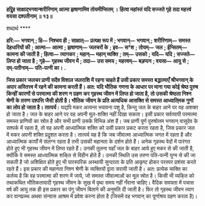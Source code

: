 **हरिॢह साक्षाद्भगवान्शरीरिणाम्** **आत्मा झषाणामिव तोयमीप्सितम् ।** **हित्वा महांस्तं यदि सज्जते गृहे** **तदा महत्त्वं वयसा दश्पतीनाम् ॥ १३॥** 

शब्दार्थ **** 

**हरि:—** **भगवान्** **; हि—** **निश्चय ही** **; साक्षात्—** **प्रत्यक्ष रूप में** **; भगवान्—** **भगवान्** **; शरीरिणाम्—** **समस्त देहधारियों की** **; आत्मा—** **आत्मा** **; झषाणाम्—** **जलचरों के** **; इव—** **स²श** **; तोयम्—** **जल** **; ईप्सितम्—** **कामना की जाती है** **; हित्वा—** **त्यागकर** **; महान्—** **महान् व्यक्ति** **; तम्—** **उसको** **; यदि—** **यदि** **; सज्जते—** **लिप्त हो जाता है** **; गृहे—** **गृहस्थ जीवन में** **; तदा—** **उस समय** **; महत्त्वम्—** **बड़प्पन** **; वयसा—** **आयु से** **; दम्-पतीनाम्—** **पति-पत्नी का।** **.** 

**जिस प्रकार जलचर प्राणी सदैव विशाल जलराशि में रहना चाहते हैं उसी प्रकार समस्त** **बद्धात्माएँ श्रीभगवान् के अपार अस्तित्त्व में रहने की कामना करती हैं। अत: यदि भौतिक** **गणना के आधार पर माना गया कोई श्रेष्ठ पुरुष किन्हीं कारणों से परमात्मा की शरण न ग्रहण** **कर गृहस्थ जीवन में लिप्त हो जाता है, तो उसकी श्रेष्ठता निश्न श्रेणी के तरुण दश्पत्ति जैसी** **होती है। भौतिक जीवन के प्रति अत्यधिक आसक्ति से समस्त आध्याति्मक गुणों का लोप हो** **जाता है।** **तात्पर्य :** यद्यपि मकर अत्यन्त भयावना पशु है, किन्तु जल के बाहर आने पर वह अशक्त हो जाता है। जल के बाहर आने पर वह अपनी मूल-शक्ति नहीं दिखा सकता। इसी प्रकार सर्वव्यापी परमात्मा समस्त प्राणियों का स्रोत है और सभी प्राणी उसके विभिन्न अंश हैं। जब प्राणी पूर्ण पुरुषोत्तम भगवान् वासुदेव के सश्पर्क में रहता है, तो वह अपनी आध्यात्मिक शक्ति को उसी प्रकार प्रकट करता रहता है, जिस प्रकार जल में मकर अपनी शक्ति प्रदॢशत करता है। तात्पर्य यह है कि जब जीवात्मा आध्यात्मिक जगत में रहता है और आध्यात्मिक कार्यों में संलग्न रहता है तभी उसकी महानता के दर्शन होते हैं। अनेक गृहस्थ वेदों में पारंगत होते हुए भी गृहस्थ जीवन में लिप्त रहते हैं। उनकी तुलना यहाँ जल के बाहर आये हुए मकर से की जाती है, क्योंकि वे समस्त आध्यात्मिक शकि्त से विहीन होते हैं। उनकी स्थिति उस तरुण पति-पत्नी युग्म से की जा सकती है जो अशिक्षित होते हुए भी पारस्परिक अस्थायी सुन्दरता के प्रति आकृष्ट होकर परस्पर प्रशंसा करते रहते हैं। इस प्रकार की महानता निश्न श्रेणी के व्यक्तियों द्वारा सरायी जाती है। अत: प्रत्येक व्यक्ति का कर्तव्य है कि वह परमात्मा की शरण में जाये, जो समस्त जीवात्माओं का मूल स्रोत है। किसी भी व्यकि्त को तथाकथित भौतिकतावादी गृहस्थ जीवन के सुख में वृथा समय नहीं गँवाना चाहिए। वैदिक सवयता में पचास वर्ष की आयु तक ही इस प्रकार का पंगु जीवन बिताने की अनुमति दी जाती है। फिर तो गृहस्थ जीवन त्याग कर वानप्रस्थ अथवा संन्यास आश्रम में प्रवेश करना होता है (जिसमें वह भगवान् का पूर्णाश्रय ग्रहण करता है)।  